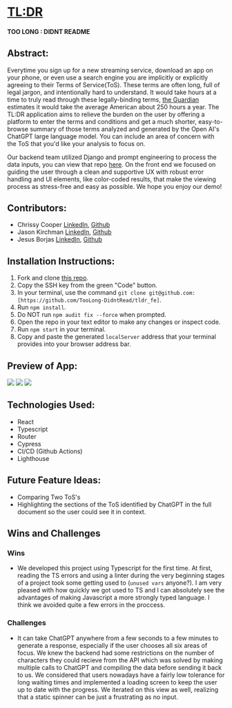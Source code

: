 # [TL:DR](https://tldr-tos.vercel.app/)

#### TOO LONG : DIDNT README

## Abstract:
Everytime you sign up for a new streaming service, download an app on your phone, or even use a search engine you are implicitly or explicitly agreeing to their Terms of Service(ToS). These terms are often long, full of legal jargon, and intentionally hard to understand. It would take hours at a time to truly read through these legally-binding terms, [the Guardian](https://www.theguardian.com/technology/2017/mar/03/terms-of-service-online-contracts-fine-print) estimates it would take the average American about 250 hours a year. The TL:DR application aims to relieve the burden on the user by offering a platform to enter the terms and conditions and get a much shorter, easy-to-browse summary of those terms analyzed and generated by the Open AI's ChatGPT large language model. You can include an area of concern with the ToS that you'd like your analysis to focus on. 

Our backend team utilized Django and prompt engineering to process the data inputs, you can view that repo [here](https://github.com/TooLong-DidntRead/tldr_api). On the front end we focused on guiding the user through a clean and supportive UX with robust error handling and UI elements, like color-coded results, that make the viewing process as stress-free and easy as possible. We hope you enjoy our demo!

## Contributors:
- Chrissy Cooper [LinkedIn](https://www.linkedin.com/in/christinercooper/), [Github](https://github.com/jesusborjas006)<br>
- Jason Kirchman [LinkedIn](https://www.linkedin.com/in/jason-kirchman/), [Github](https://github.com/jesusborjas006)<br>
- Jesus Borjas [LinkedIn](https://www.linkedin.com/in/jesus-borjas-6589b920a/), [Github](https://github.com/jesusborjas006)<br>

## Installation Instructions:
1. Fork and clone [this repo](https://github.com/TooLong-DidntRead/tldr_fe).
1. Copy the SSH key from the green "Code" button.
1. In your terminal, use the command `git clone git@github.com:[https://github.com/TooLong-DidntRead/tldr_fe]`.
1. Run `npm install`.
1. Do NOT run `npm audit fix --force` when prompted.
1. Open the repo in your text editor to make any changes or inspect code.
1. Run `npm start` in your terminal.
1. Copy and paste the generated `localServer` address that your terminal provides into your browser address bar.

## Preview of App:
![](https://media.giphy.com/media/v1.Y2lkPTc5MGI3NjExODg0ODlmMmQzY2I1ODcyMjkzNzllZTVkYmU5YzIxYWQ0YWIzYWUxYiZlcD12MV9pbnRlcm5hbF9naWZzX2dpZklkJmN0PWc/FXq01ITQs8eXz2ZyCL/giphy.gif)
![](https://media.giphy.com/media/v1.Y2lkPTc5MGI3NjExZTM0ZDVhNzg2MTc5MzYyMjY3MmY1YWE5NTY0YjcxNjBiZmFiZjdkMyZlcD12MV9pbnRlcm5hbF9naWZzX2dpZklkJmN0PWc/mnpSbv32GEN3KKsO8o/giphy.gif)
![](https://media.giphy.com/media/v1.Y2lkPTc5MGI3NjExNGQwZWQ2OTk0MTY2ZjU2ZjY3MGQ2NmUxZWE2YTRkZTA0NDQ5NGE2ZiZlcD12MV9pbnRlcm5hbF9naWZzX2dpZklkJmN0PWc/e0KMbhiokIJXkKC9cJ/giphy.gif)

## Technologies Used: 
  - React 
  - Typescript
  - Router
  - Cypress
  - CI/CD (Github Actions)
  - Lighthouse

## Future Feature Ideas:
  - Comparing Two ToS's
  - Highlighting the sections of the ToS identified by ChatGPT in the full document so the user could see it in context.

## Wins and Challenges
### Wins
- We developed this project using Typescript for the first time. At first, reading the TS errors and using a linter during the very beginning stages of a project took some getting used to (`unused vars` anyone?). I am very pleased with how quickly we got used to TS and I can absolutely see the advantages of making Javascript a more strongly typed language. I think we avoided quite a few errors in the proccess. 

### Challenges
- It can take ChatGPT anywhere from a few seconds to a few minutes to generate a response, especially if the user chooses all six areas of focus. We knew the backend had some restrictions on the number of characters they could recieve from the API which was solved by making multiple calls to ChatGPT and compiling the data before sending it back to us. We considered that users nowadays have a fairly low tolerance for long waiting times and implemented a loading screen to keep the user up to date with the progress. We iterated on this view as well, realizing that a static spinner can be just a frustrating as no input. 
